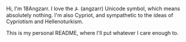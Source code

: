 Hi, I'm 18Angzarr. I love the ⍼ (angzarr) Unicode symbol, which means absolutely nothing. I'm also Cypriot, and sympathetic to the ideas of Cypriotism and Hellenoturkism.

This is my personal README, where I'll put whatever I care enough to.
